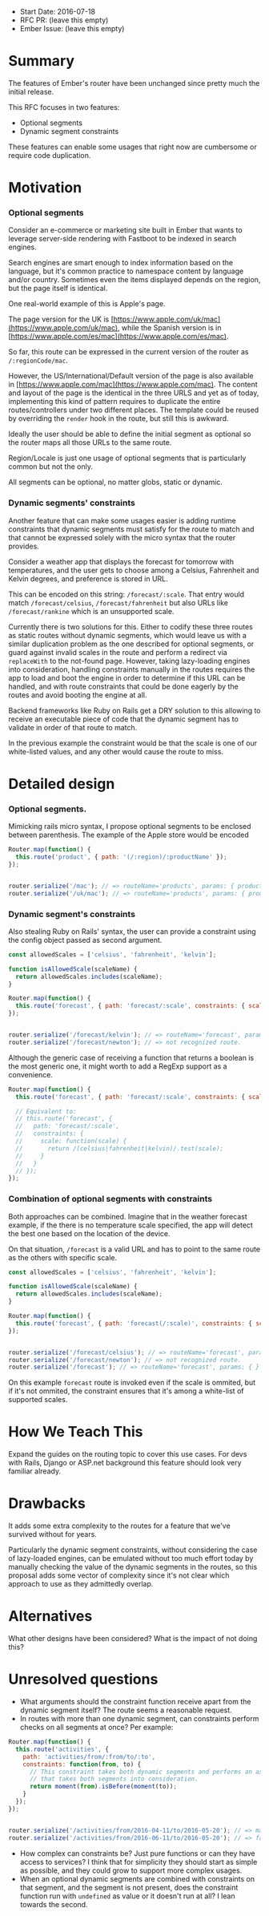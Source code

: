 - Start Date: 2016-07-18
- RFC PR: (leave this empty)
- Ember Issue: (leave this empty)

# Summary

The features of Ember's router have been unchanged since pretty much the initial
release.

This RFC focuses in two features:

- Optional segments
- Dynamic segment constraints

These features can enable some usages that right now are cumbersome or require code duplication.

# Motivation


### Optional segments

Consider an e-commerce or marketing site built in Ember that wants to leverage server-side rendering
with Fastboot to be indexed in search engines.

Search engines are smart enough to index information based on the language, but it's common practice
to namespace content by language and/or country. Sometimes even the items displayed depends on
the region, but the page itself is identical.

One real-world example of this is Apple's page.

The page version for the UK is [https://www.apple.com/uk/mac](https://www.apple.com/uk/mac), while the
Spanish version is in [https://www.apple.com/es/mac](https://www.apple.com/es/mac).

So far, this route can be expressed in the current version of the router as `/:regionCode/mac`.

However, the US/International/Default version of the page is also available in [https://www.apple.com/mac](https://www.apple.com/mac).
The content and layout of the page is the identical in the three URLS and yet as of today, implementing
this kind of pattern requires to duplicate the entire routes/controllers under two different
places. The template could be reused by overriding the `render` hook in the route, but still this
is awkward.

Ideally the user should be able to define the initial segment as optional so the router maps all those
URLs to the same route.

Region/Locale is just one usage of optional segments that is particularly common but not the only.

All segments can be optional, no matter globs, static or dynamic.

### Dynamic segments' constraints

Another feature that can make some usages easier is adding runtime constraints that dynamic segments
must satisfy for the route to match and that cannot be expressed solely with the micro syntax that
the router provides.

Consider a weather app that displays the forecast for tomorrow with temperatures, and the user gets
to choose among a Celsius, Fahrenheit and Kelvin degrees, and preference is stored in URL.

This can be encoded on this string: `/forecast/:scale`. That entry would match `/forecast/celsius`,
`/forecast/fahrenheit` but also URLs like `/forecast/rankine` which is an unsupported scale.

Currently there is two solutions for this. Either to codify these three routes as static routes
without dynamic segments, which would leave us with a similar duplication problem as the one
described for optional segments, or guard against invalid scales in the route and perform a redirect
via `replaceWith` to the not-found page. However, taking lazy-loading engines into consideration,
handling constraints manually in the routes requires the app to load and boot the engine in order to
determine if this URL can be handled, and with route constraints that could be done eagerly by the routes
and avoid booting the engine at all.

Backend frameworks like Ruby on Rails get a DRY solution to this allowing to receive an executable
piece of code that the dynamic segment has to validate in order of that route to match.

In the previous example the constraint would be that the scale is one of our white-listed values, and
any other would cause the route to miss.


# Detailed design


### Optional segments.

Mimicking rails micro syntax, I propose optional segments to be enclosed between parenthesis. The
example of the Apple store would be encoded

```js
Router.map(function() {
  this.route('product', { path: '(/:region)/:productName' });
});


router.serialize('/mac'); // => routeName='products', params: { productName: 'mac' }
router.serialize('/uk/mac'); // => routeName='products', params: { productName: 'mac', region: 'uk' }
```

### Dynamic segment's constraints

Also stealing Ruby on Rails' syntax, the user can provide a constraint using the
config object passed as second argument.


```js
const allowedScales = ['celsius', 'fahrenheit', 'kelvin'];

function isAllowedScale(scaleName) {
  return allowedScales.includes(scaleName);
}

Router.map(function() {
  this.route('forecast', { path: 'forecast/:scale', constraints: { scale: isAllowedScale } });
});


router.serialize('/forecast/kelvin'); // => routeName='forecast', params: { scale: 'kelvin' }
router.serialize('/forecast/newton'); // => not recognized route.
```

Although the generic case of receiving a function that returns a boolean is the most generic one,
it might worth to add a RegExp support as a convenience.

```js
Router.map(function() {
  this.route('forecast', { path: 'forecast/:scale', constraints: { scale: /(celsius|fahrenheit|kelvin)/ } });

  // Equivalent to:
  // this.route('forecast', {
  //   path: 'forecast/:scale',
  //   constraints: {
  //     scale: function(scale) {
  //       return /(celsius|fahrenheit|kelvin)/.test(scale);
  //     }
  //   }
  // });
});
```

### Combination of optional segments with constraints

Both approaches can be combined. Imagine that in the weather forecast example, if the there is
no temperature scale specified, the app will detect the best one based on the location of the
device.

On that situation, `/forecast` is a valid URL and has to point to the same route as the others with
specific scale.

```js
const allowedScales = ['celsius', 'fahrenheit', 'kelvin'];

function isAllowedScale(scaleName) {
  return allowedScales.includes(scaleName);
}

Router.map(function() {
  this.route('forecast', { path: 'forecast(/:scale)', constraints: { scale: isAllowedScale } });
});


router.serialize('/forecast/celsius'); // => routeName='forecast', params: { scale: 'celsius' }
router.serialize('/forecast/newton'); // => not recognized route.
router.serialize('/forecast'); // => routeName='forecast', params: { }
```

On this example `forecast` route is invoked even if the scale is ommited, but if it's not ommited,
the constraint ensures that it's among a white-list of supported scales.

# How We Teach This

Expand the guides on the routing topic to cover this use cases. For devs with Rails, Django or ASP.net
background this feature should look very familiar already.

# Drawbacks

It adds some extra complexity to the routes for a feature that we've survived without for years.

Particularly the dynamic segment constraints, without considering the case of lazy-loaded engines,
can be emulated without too much effort today by manually checking the value of the dynamic segments
in the routes, so this proposal adds some vector of complexity since it's not clear which approach
to use as they admittedly overlap.

# Alternatives

What other designs have been considered? What is the impact of not doing this?

# Unresolved questions

- What arguments should the constraint function receive apart from the dynamic segment itself? The
route seems a reasonable request.
- In routes with more than one dynamic segment, can constraints perform checks on all segments
at once? Per example:

```js
Router.map(function() {
  this.route('activities', {
    path: 'activities/from/:from/to/:to',
    constraints: function(from, to) {
      // This constraint takes both dynamic segments and performs an assertion
      // that takes both segments into consideration.
      return moment(from).isBefore(moment(to));
    }
  });
});


router.serialize('/activities/from/2016-04-11/to/2016-05-20'); // => matches to `activities`
router.serialize('/activities/from/2016-06-11/to/2016-05-20'); // => fails to match
```

- How complex can constraints be? Just pure functions or can they have access to services? I think
that for simplicity they should start as simple as possible, and they could grow to support more
complex usages.
- When an optional dynamic segments are combined with constraints on that segment, and the segment
is not present, does the constraint function run with `undefined` as value or it doesn't run at all?
I lean towards the second.
